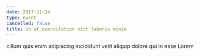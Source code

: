 ```yaml
---
date: 2017-11-24
type: event
cancelled: false
title: in ut exercitation sint laboris minim
---
```

cillum quis enim adipiscing incididunt velit aliquip dolore qui in esse Lorem